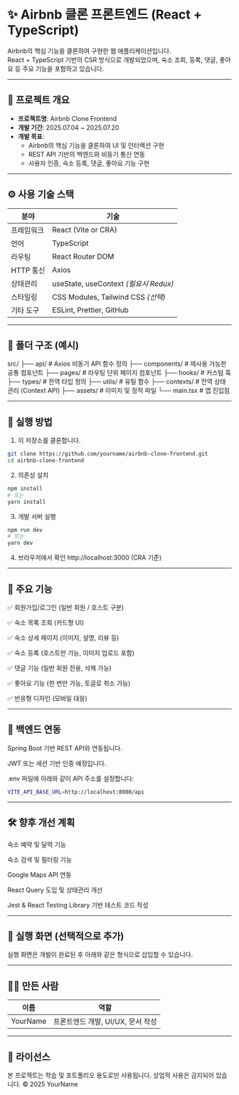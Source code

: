 # ✨ Airbnb 클론 프론트엔드 (React + TypeScript)

Airbnb의 핵심 기능을 클론하여 구현한 웹 애플리케이션입니다.  
React + TypeScript 기반의 CSR 방식으로 개발되었으며, 숙소 조회, 등록, 댓글, 좋아요 등 주요 기능을 포함하고 있습니다.

---

## 📌 프로젝트 개요

- **프로젝트명**: Airbnb Clone Frontend  
- **개발 기간**: 2025.07.04 ~ 2025.07.20  
- **개발 목표**:
  - Airbnb의 핵심 기능을 클론하여 UI 및 인터랙션 구현
  - REST API 기반의 백엔드와 비동기 통신 연동
  - 사용자 인증, 숙소 등록, 댓글, 좋아요 기능 구현

---

## ⚙️ 사용 기술 스택

| 분야       | 기술                                 |
|------------|--------------------------------------|
| 프레임워크 | React (Vite or CRA)                  |
| 언어       | TypeScript                           |
| 라우팅     | React Router DOM                     |
| HTTP 통신  | Axios                                 |
| 상태관리   | useState, useContext *(필요시 Redux)* |
| 스타일링   | CSS Modules, Tailwind CSS *(선택)*    |
| 기타 도구  | ESLint, Prettier, GitHub             |

---

## 📁 폴더 구조 (예시)

src/
├── api/ # Axios 비동기 API 함수 정의
├── components/ # 재사용 가능한 공통 컴포넌트
├── pages/ # 라우팅 단위 페이지 컴포넌트
├── hooks/ # 커스텀 훅
├── types/ # 전역 타입 정의
├── utils/ # 유틸 함수
├── contexts/ # 전역 상태 관리 (Context API)
├── assets/ # 이미지 및 정적 파일
└── main.tsx # 앱 진입점

---

## 🚀 실행 방법

1. 이 저장소를 클론합니다.
```bash
git clone https://github.com/yourname/airbnb-clone-frontend.git
cd airbnb-clone-frontend
```

2. 의존성 설치
```bash
npm install
# 또는
yarn install
```

3. 개발 서버 실행
```bash
npm run dev
# 또는
yarn dev
```

4. 브라우저에서 확인
http://localhost:3000 (CRA 기준)

---

## 🧩 주요 기능
✅ 회원가입/로그인 (일반 회원 / 호스트 구분)

✅ 숙소 목록 조회 (카드형 UI)

✅ 숙소 상세 페이지 (이미지, 설명, 리뷰 등)

✅ 숙소 등록 (호스트만 가능, 이미지 업로드 포함)

✅ 댓글 기능 (일반 회원 전용, 삭제 가능)

✅ 좋아요 기능 (한 번만 가능, 토글로 취소 가능)

✅ 반응형 디자인 (모바일 대응)

---

## 🔐 백엔드 연동
Spring Boot 기반 REST API와 연동됩니다.

JWT 또는 세션 기반 인증 예정입니다.

.env 파일에 아래와 같이 API 주소를 설정합니다:

```bash
VITE_API_BASE_URL=http://localhost:8080/api
```

---

## 🛠️ 향후 개선 계획
숙소 예약 및 달력 기능

숙소 검색 및 필터링 기능

Google Maps API 연동

React Query 도입 및 상태관리 개선

Jest & React Testing Library 기반 테스트 코드 작성

---

## 📸 실행 화면 (선택적으로 추가)
실행 화면은 개발이 완료된 후 아래와 같은 형식으로 삽입할 수 있습니다.

---

## 🙋‍♀️ 만든 사람
| 이름       | 역할                                 |
|------------|--------------------------------------|
| YourName | 프론트엔드 개발, UI/UX, 문서 작성           |

---

## 📄 라이선스
본 프로젝트는 학습 및 포트폴리오 용도로만 사용됩니다.
상업적 사용은 금지되어 있습니다.
© 2025 YourName
